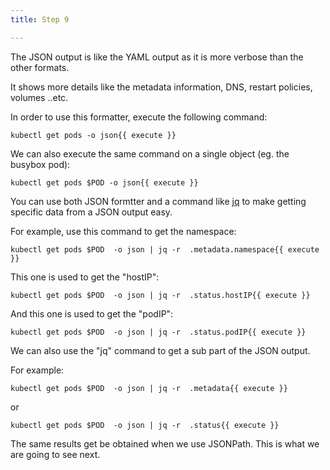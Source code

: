 ```yaml
---
title: Step 9

---
```

<!-- Output JSON -->

The JSON output is like the YAML output as it is more verbose than the other formats. 

It shows more details like the metadata information, DNS, restart policies, volumes ..etc.

In order to use this formatter, execute the following command:

```
kubectl get pods -o json{{ execute }}
```

We can also execute the same command on a single object (eg. the busybox pod): 

```
kubectl get pods $POD -o json{{ execute }}
```

You can use both JSON formtter and a command like [jq](https://stedolan.github.io/jq/) to make getting specific data from a JSON output easy.

For example, use this command to get the namespace: 

```
kubectl get pods $POD  -o json | jq -r  .metadata.namespace{{ execute }}
```

This one is used to get the "hostIP":

```
kubectl get pods $POD  -o json | jq -r  .status.hostIP{{ execute }}
```

And this one is used to get the "podIP":

```
kubectl get pods $POD  -o json | jq -r  .status.podIP{{ execute }}
```

We can also use the "jq" command to get a sub part of the JSON output.

For example:

```
kubectl get pods $POD  -o json | jq -r  .metadata{{ execute }}
```

or 

```
kubectl get pods $POD  -o json | jq -r  .status{{ execute }}
```

The same results get be obtained when we use JSONPath. This is what we are going to see next.